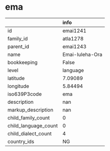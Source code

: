 # ema
|                      | info            |
|:---------------------|:----------------|
| id                   | emai1241        |
| family_id            | atla1278        |
| parent_id            | emai1243        |
| name                 | Emai-Iuleha-Ora |
| bookkeeping          | False           |
| level                | language        |
| latitude             | 7.09089         |
| longitude            | 5.84494         |
| iso639P3code         | ema             |
| description          | nan             |
| markup_description   | nan             |
| child_family_count   | 0               |
| child_language_count | 0               |
| child_dialect_count  | 4               |
| country_ids          | NG              |